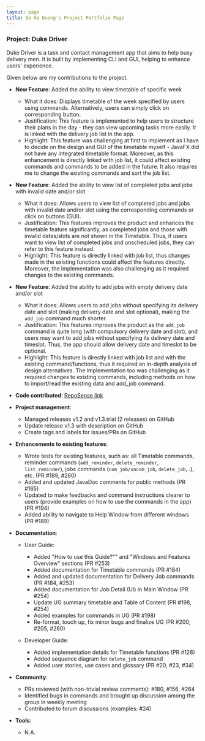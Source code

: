 ```yaml
---
layout: page
title: Do Ha Duong's Project Portfolio Page
---
```


### Project: Duke Driver

Duke Driver is a task and contact management app that aims to help busy delivery men. It is built by implementing CLI and GUI, helping to enhance users' experience.

Given below are my contributions to the project.

* **New Feature**: Added the ability to view timetable of specific week
  * What it does: Displays timetable of the week specified by users using commands. Alternatively, users can simply click on corresponding button.
  * Justification: This feature is implemented to help users to structure their plans in the day - they can view upcoming tasks more easily. It is linked with the delivery job list in the app.
  * Highlight: This feature was challenging at first to implement as I have to decide on the design and GUI of the timetable myself - JavaFX did not have any integrated timetable format. Moreover, as this enhancement is directly linked with job list, it could affect existing commands and commands to be added in the future. It also requires me to change the existing commands and sort the job list.

* **New Feature**: Added the ability to view list of completed jobs and jobs with invalid date and/or slot
  * What it does: Allows users to view list of completed jobs and jobs with invalid date and/or slot using the corresponding commands or click on buttons (GUI).
  * Justification: This features improves the product and enhances the timetable feature significantly, as completed jobs and those with invalid dates/slots are not shown in the Timetable. Thus, if users want to view list of completed jobs and unscheduled jobs, they can refer to this feature instead.
  * Highlight: This feature is directly linked with job list, thus changes made in the existing functions could affect the features directly. Moreover, the implementation was also challenging as it required changes to the existing commands. 

* **New Feature**: Added the ability to add jobs with empty delivery date and/or slot
    * What it does: Allows users to add jobs without specifying its delivery date and slot (making delivery date and slot optional), making the `add_job` command much shorter.
    * Justification: This features improves the product as the `add_job` command is quite long (with compulsory delivery date and slot), and users may want to add jobs without specifying its delivery date and timeslot. Thus, the app should allow delivery date and timeslot to be optional.
    * Highlight: This feature is directly linked with job list and with the existing command/functions, thus it required an in-depth analysis of design alternatives. The implementation too was challenging as it required changes to existing commands, including methods on how to import/read the existing data and add_job command.


* **Code contributed**: [RepoSense link](https://nus-cs2103-ay2223s2.github.io/tp-dashboard/?search=dohaduong&breakdown=true)

* **Project management**:
    * Managed releases v1.2 and v1.3.trial (2 releases) on GitHub
    * Update release v1.3 with description on GitHub
    * Create tags and labels for issues/PRs on GitHub

* **Enhancements to existing features**:
    * Wrote tests for existing features, such as: all Timetable commands, reminder commands (`add_reminder`, `delete_reminder`, `list_reminder`), jobs commands (`com_job/uncom_job`, `delete_job`,..), etc. (PR #189, #260)
    * Added and updated JavaDoc comments for public methods (PR #165)
    * Updated to make feedbacks and command instructions clearer to users (provide examples on how to use the commands in the app) (PR #194)
    * Added ability to navigate to Help Window from different windows (PR #189)

* **Documentation**:
    * User Guide:
        * Added "How to use this Guide?"" and "Windows and Features Overview" sections (PR #253)
        * Added documentation for Timetable commands (PR #184)
        * Added and updated documentation for Delivery Job commands (PR #184, #253)
        * Added documentation for Job Detail (UI) in Main Window (PR #254)
        * Update UG summary timetable and Table of Content (PR #198, #254)
        * Added examples for commands in UG (PR #198)
        * Re-format, touch up, fix minor bugs and finalize UG (PR #200, #205, #260)
      
    * Developer Guide:
        * Added implementation details for Timetable functions (PR #128)
        * Added sequence diagram for `delete_job` command
        * Added user stories, use cases and glossary (PR #20, #23, #34)

* **Community**:
    * PRs reviewed (with non-trivial review comments): #180, #156, #264 
    * Identified bugs in commands and brought up discussion among the group in weekly meeting
    * Contributed to forum discussions (examples: #24)

* **Tools**:
   * N.A.


